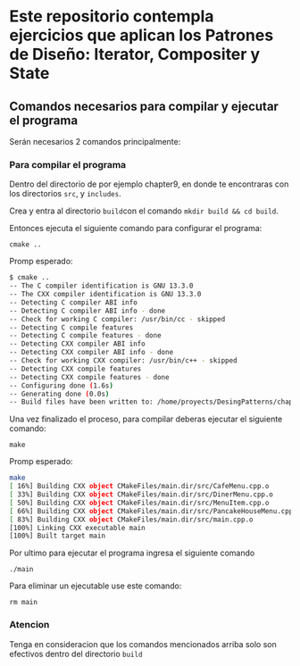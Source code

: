 # Este repositorio contempla ejercicios que aplican los Patrones de Diseño: Iterator, Compositer y State

## Comandos necesarios para compilar y ejecutar el programa
Serán necesarios 2 comandos principalmente:
### Para compilar el programa
Dentro del directorio de por ejemplo chapter9, en donde te encontraras con los directorios `src`, y `includes`.

Crea y entra al directorio `build`con el comando `mkdir build && cd build`.

Entonces ejecuta el siguiente comando para configurar el programa:
```
cmake ..
```
Promp esperado:
```bash
$ cmake ..
-- The C compiler identification is GNU 13.3.0
-- The CXX compiler identification is GNU 13.3.0
-- Detecting C compiler ABI info
-- Detecting C compiler ABI info - done
-- Check for working C compiler: /usr/bin/cc - skipped
-- Detecting C compile features
-- Detecting C compile features - done
-- Detecting CXX compiler ABI info
-- Detecting CXX compiler ABI info - done
-- Check for working CXX compiler: /usr/bin/c++ - skipped
-- Detecting CXX compile features
-- Detecting CXX compile features - done
-- Configuring done (1.6s)
-- Generating done (0.0s)
-- Build files have been written to: /home/proyects/DesingPatterns/chapter9/build
```

Una vez finalizado el proceso, para compilar deberas ejecutar el siguiente comando:
```
make
```
Promp esperado:
```bash
make
[ 16%] Building CXX object CMakeFiles/main.dir/src/CafeMenu.cpp.o
[ 33%] Building CXX object CMakeFiles/main.dir/src/DinerMenu.cpp.o
[ 50%] Building CXX object CMakeFiles/main.dir/src/MenuItem.cpp.o
[ 66%] Building CXX object CMakeFiles/main.dir/src/PancakeHouseMenu.cpp.o
[ 83%] Building CXX object CMakeFiles/main.dir/src/main.cpp.o
[100%] Linking CXX executable main
[100%] Built target main
```

Por ultimo para ejecutar el programa ingresa el siguiente comando
```
./main
```

Para eliminar un ejecutable use este comando:
```
rm main
```
### Atencion
Tenga en consideracion que los comandos mencionados arriba solo son efectivos dentro del directorio `build`